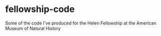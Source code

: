 # fellowship-code
Some of the code I've produced for the Helen Fellowship at the American Museum of Natural History

